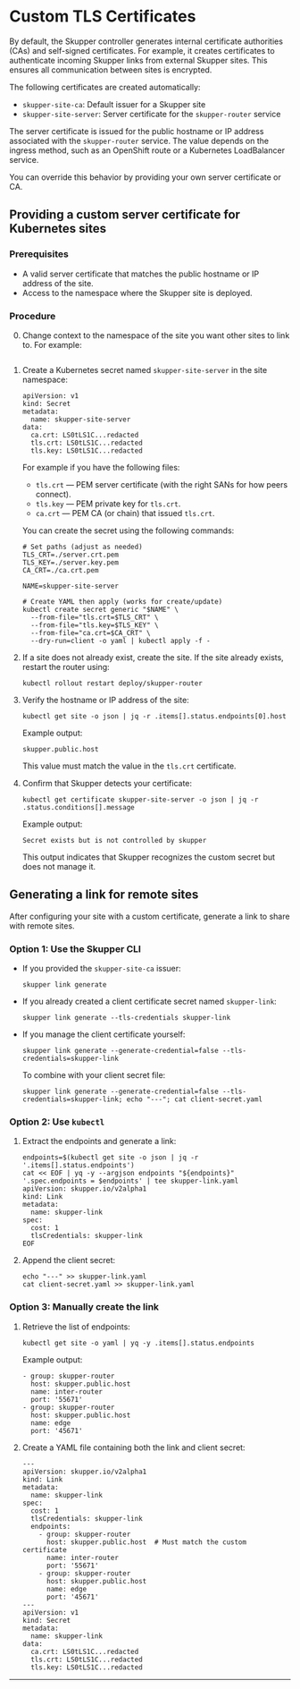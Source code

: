 # Custom TLS Certificates

By default, the Skupper controller generates internal certificate authorities (CAs) and self-signed certificates.
For example, it creates certificates to authenticate incoming Skupper links from external Skupper sites.
This ensures all communication between sites is encrypted.

The following certificates are created automatically:

- `skupper-site-ca`: Default issuer for a Skupper site
- `skupper-site-server`: Server certificate for the `skupper-router` service

The server certificate is issued for the public hostname or IP address associated with the `skupper-router` service. The value depends on the ingress method, such as an OpenShift route or a Kubernetes LoadBalancer service.

You can override this behavior by providing your own server certificate or CA.


## Providing a custom server certificate for Kubernetes sites

### Prerequisites

- A valid server certificate that matches the public hostname or IP address of the site.
- Access to the namespace where the Skupper site is deployed.

### Procedure

0. Change context to the namespace of the site you want other sites to link to. For example:
   ```
   
   ```

1. Create a Kubernetes secret named `skupper-site-server` in the site namespace:
	```
	apiVersion: v1
	kind: Secret
	metadata:
	  name: skupper-site-server
	data:
	  ca.crt: LS0tLS1C...redacted
	  tls.crt: LS0tLS1C...redacted
	  tls.key: LS0tLS1C...redacted
	```
    For example if you have the following files:
   
    - `tls.crt` — PEM server certificate (with the right SANs for how peers connect).
    - `tls.key` — PEM private key for `tls.crt`.
    - `ca.crt` — PEM CA (or chain) that issued `tls.crt`.

    You can create the secret using the following commands:

    ```
    # Set paths (adjust as needed)
    TLS_CRT=./server.crt.pem
    TLS_KEY=./server.key.pem
    CA_CRT=./ca.crt.pem

    NAME=skupper-site-server

    # Create YAML then apply (works for create/update)
    kubectl create secret generic "$NAME" \
      --from-file="tls.crt=$TLS_CRT" \
      --from-file="tls.key=$TLS_KEY" \
      --from-file="ca.crt=$CA_CRT" \
      --dry-run=client -o yaml | kubectl apply -f -
    ```

2. If a site does not already exist, create the site.
   If the site already exists, restart the router using:
   ```
   kubectl rollout restart deploy/skupper-router
   ``` 

3. Verify the hostname or IP address of the site:
	```
	kubectl get site -o json | jq -r .items[].status.endpoints[0].host
	```
	Example output:
	```
	skupper.public.host
	```
	This value must match the value in the `tls.crt` certificate.

4. Confirm that Skupper detects your certificate:
	```
	kubectl get certificate skupper-site-server -o json | jq -r .status.conditions[].message
	```
	Example output:
	```
	Secret exists but is not controlled by skupper
	```
	This output indicates that Skupper recognizes the custom secret but does not manage it.


## Generating a link for remote sites

After configuring your site with a custom certificate, generate a link to share with remote sites.

### Option 1: Use the Skupper CLI

- If you provided the `skupper-site-ca` issuer:
	```
	skupper link generate
	```
- If you already created a client certificate secret named `skupper-link`:
	```
	skupper link generate --tls-credentials skupper-link
	```
- If you manage the client certificate yourself:
	```
	skupper link generate --generate-credential=false --tls-credentials=skupper-link
	```
	To combine with your client secret file:
	```
	skupper link generate --generate-credential=false --tls-credentials=skupper-link; echo "---"; cat client-secret.yaml
	```

### Option 2: Use `kubectl`

1. Extract the endpoints and generate a link:
	```
	endpoints=$(kubectl get site -o json | jq -r '.items[].status.endpoints')
	cat << EOF | yq -y --argjson endpoints "${endpoints}" '.spec.endpoints = $endpoints' | tee skupper-link.yaml
	apiVersion: skupper.io/v2alpha1
	kind: Link
	metadata:
	  name: skupper-link
	spec:
	  cost: 1
	  tlsCredentials: skupper-link
	EOF
	```
2. Append the client secret:
	```
	echo "---" >> skupper-link.yaml
	cat client-secret.yaml >> skupper-link.yaml
	```

### Option 3: Manually create the link

1. Retrieve the list of endpoints:
	```
	kubectl get site -o yaml | yq -y .items[].status.endpoints
	```
	Example output:
	```
	- group: skupper-router
	  host: skupper.public.host
	  name: inter-router
	  port: '55671'
	- group: skupper-router
	  host: skupper.public.host
	  name: edge
	  port: '45671'
	```
2. Create a YAML file containing both the link and client secret:
	```
	---
	apiVersion: skupper.io/v2alpha1
	kind: Link
	metadata:
	  name: skupper-link
	spec:
	  cost: 1
	  tlsCredentials: skupper-link
	  endpoints:
	    - group: skupper-router
	      host: skupper.public.host  # Must match the custom certificate
	      name: inter-router
	      port: '55671'
	    - group: skupper-router
	      host: skupper.public.host
	      name: edge
	      port: '45671'
	---
	apiVersion: v1
	kind: Secret
	metadata:
	  name: skupper-link
	data:
	  ca.crt: LS0tLS1C...redacted
	  tls.crt: LS0tLS1C...redacted
	  tls.key: LS0tLS1C...redacted
	```

---
